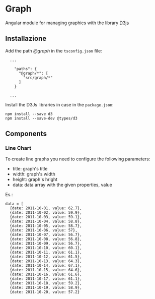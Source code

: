 # Graph
Angular module for managing graphics with the library [D3js](https://d3js.org/)

## Installazione
Add the path _@graph_ in the `tsconfig.json` file:
```
  ...

    "paths": {
      "@graph/*": [
        "src/graph/*"
      ]
    }

  ...

```
Install the D3Js libraries in case in the `package.json`:
```
npm install --save d3
npm install --save-dev @types/d3
```

## Components

### Line Chart
To create line graphs you need to configure the following parameters:

* title: graph's title
* width: graph's width
* height: graph's hright
* data: data array with the given properties, value

Es.:

```
data = [
  {date: 2011-10-01, value: 62.7},
  {date: 2011-10-02, value: 59.9},
  {date: 2011-10-03, value: 59.1},
  {date: 2011-10-04, value: 58.8},
  {date: 2011-10-05, value: 58.7},
  {date: 2011-10-06, value: 57},
  {date: 2011-10-07, value: 56.7},
  {date: 2011-10-08, value: 56.8},
  {date: 2011-10-09, value: 56.7},
  {date: 2011-10-10, value: 60.1},
  {date: 2011-10-11, value: 61.1},
  {date: 2011-10-12, value: 61.5},
  {date: 2011-10-13, value: 64.3},
  {date: 2011-10-14, value: 67.1},
  {date: 2011-10-15, value: 64.6},
  {date: 2011-10-16, value: 61.6},
  {date: 2011-10-17, value: 61.1},
  {date: 2011-10-18, value: 59.2},
  {date: 2011-10-19, value: 58.9},
  {date: 2011-10-20, value: 57.2}



